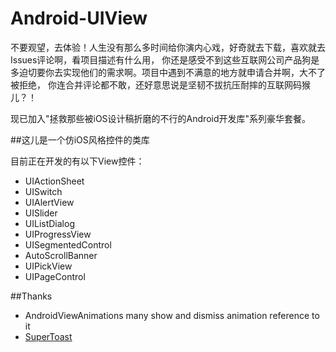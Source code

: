 # Android-UIView

不要观望，去体验！人生没有那么多时间给你演内心戏，好奇就去下载，喜欢就去Issues评论啊，看项目描述有什么用，
你还是感受不到这些互联网公司产品狗是多迫切要你去实现他们的需求啊。项目中遇到不满意的地方就申请合并啊，大不了被拒绝，
你连合并评论都不敢，还好意思说是坚韧不拔抗压耐摔的互联网码猴儿？！


现已加入"拯救那些被iOS设计稿折磨的不行的Android开发库"系列豪华套餐。

##这儿是一个仿iOS风格控件的类库

目前正在开发的有以下View控件：

* UIActionSheet
* UISwitch
* UIAlertView
* UISlider
* UIListDialog
* UIProgressView
* UISegmentedControl
* AutoScrollBanner
* UIPickView
* UIPageControl


##Thanks

* AndroidViewAnimations many show and dismiss animation reference to it
* [SuperToast](https://github.com/JohnPersano/SuperToasts)